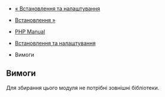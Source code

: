 - [« Встановлення та налаштування](opcache.setup.md)
- [Встановлення »](opcache.installation.md)

- [PHP Manual](index.md)
- [Встановлення та налаштування](opcache.setup.md)
- Вимоги

## Вимоги

Для збирання цього модуля не потрібні зовнішні бібліотеки.
